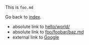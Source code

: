 This is `foo.md`

Go back to [index](./).

- absolute link to [hello/world/](https://github.com/yubrot/notion-ext/tree/main/migrator-example/example-docs/hello/world/)
- absolute link to [foo/foobar/baz.md](https://github.com/yubrot/notion-ext/tree/main/migrator-example/example-docs/foo/foobar/baz.md)
- external link to [Google](https://www.google.com)
